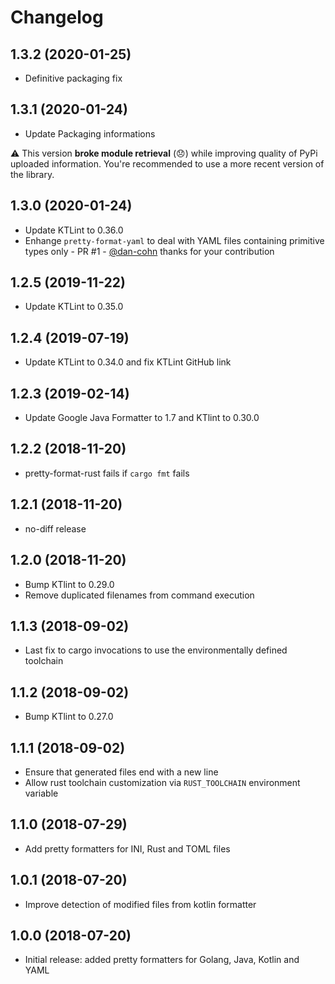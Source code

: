 Changelog
=========

1.3.2 (2020-01-25)
------------------
- Definitive packaging fix

1.3.1 (2020-01-24)
------------------
- Update Packaging informations

:warning: This version **broke module retrieval** (:disappointed:) while improving quality of PyPi uploaded information. You're recommended to use a more recent version of the library.

1.3.0 (2020-01-24)
------------------
- Update KTLint to 0.36.0
- Enhange `pretty-format-yaml` to deal with YAML files containing primitive types only - PR #1 - [@dan-cohn](https://github.com/dan-cohn) thanks for your contribution

1.2.5 (2019-11-22)
------------------
- Update KTLint to 0.35.0

1.2.4 (2019-07-19)
------------------
- Update KTLint to 0.34.0 and fix KTLint GitHub link

1.2.3 (2019-02-14)
------------------
- Update Google Java Formatter to 1.7 and KTlint to 0.30.0

1.2.2 (2018-11-20)
------------------
- pretty-format-rust fails if ``cargo fmt`` fails

1.2.1 (2018-11-20)
------------------
- no-diff release

1.2.0 (2018-11-20)
------------------
- Bump KTlint to 0.29.0
- Remove duplicated filenames from command execution

1.1.3 (2018-09-02)
------------------
- Last fix to cargo invocations to use the environmentally defined toolchain

1.1.2 (2018-09-02)
------------------
- Bump KTlint to 0.27.0

1.1.1 (2018-09-02)
------------------
- Ensure that generated files end with a new line
- Allow rust toolchain customization via `RUST_TOOLCHAIN` environment variable

1.1.0 (2018-07-29)
------------------
- Add pretty formatters for INI, Rust and TOML files

1.0.1 (2018-07-20)
------------------
- Improve detection of modified files from kotlin formatter

1.0.0 (2018-07-20)
------------------
- Initial release: added pretty formatters for Golang, Java, Kotlin and YAML
